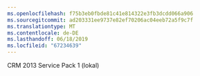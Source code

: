 ```yaml
---
ms.openlocfilehash: f75b3eb0fbde81c41e814322e3fb3dcdd066a906
ms.sourcegitcommit: ad203331ee9737e82ef70206ac04eeb72a5f9c7f
ms.translationtype: MT
ms.contentlocale: de-DE
ms.lasthandoff: 06/18/2019
ms.locfileid: "67234639"
---
```

CRM 2013 Service Pack 1 (lokal)